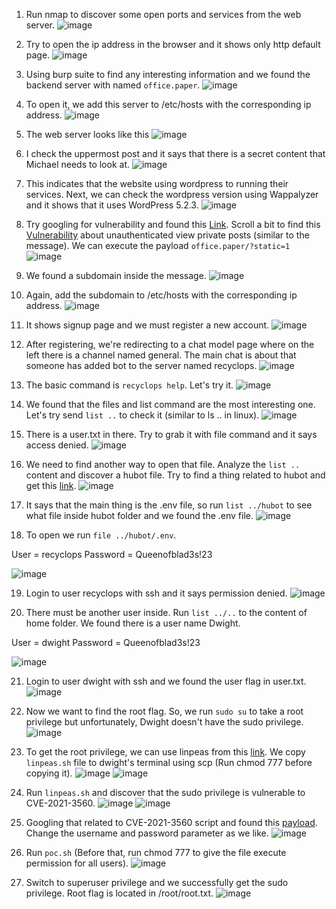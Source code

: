 1. Run nmap to discover some open ports and services from the web server.
![image](https://github.com/LawsonSchwantz/Writeups/assets/74954683/06bc8094-0cfc-4865-a091-f5194dd4eb66)

2. Try to open the ip address in the browser and it shows only http default page.
![image](https://github.com/LawsonSchwantz/Writeups/assets/74954683/0e09f15b-da32-42cb-b8e4-52d29dc52d81)

3. Using burp suite to find any interesting information and we found the backend server with named `office.paper`.
![image](https://github.com/LawsonSchwantz/Writeups/assets/74954683/2490612e-5c7a-4b7a-a07e-9b08ab4a38fc)

4. To open it, we add this server to /etc/hosts with the corresponding ip address.
![image](https://github.com/LawsonSchwantz/Writeups/assets/74954683/995aa100-5bb2-4f7b-bf2b-fb8e288b16dc)

5. The web server looks like this
![image](https://github.com/LawsonSchwantz/Writeups/assets/74954683/4d8efffd-5ea7-4a46-afa3-c7a46ae5e9d8)

6. I check the uppermost post and it says that there is a secret content that Michael needs to look at.
![image](https://github.com/LawsonSchwantz/Writeups/assets/74954683/b3b50d4d-6b68-4bcd-a832-ea82652ea6ff)

7. This indicates that the website using wordpress to running their services. Next, we can check the wordpress version using Wappalyzer and it shows that it uses WordPress 5.2.3.
![image](https://github.com/LawsonSchwantz/CTF-Writeups/assets/74954683/2f44097b-ccbe-424b-8157-9158d4467724)

8. Try googling for vulnerability and found this [Link](https://wpscan.com/wordpress/523). Scroll a bit to find this [Vulnerability](https://wpscan.com/vulnerability/3413b879-785f-4c9f-aa8a-5a4a1d5e0ba2) about unauthenticated view private posts (similar to the message). We can execute the payload `office.paper/?static=1`
![image](https://github.com/LawsonSchwantz/CTF-Writeups/assets/74954683/1a30c8ea-78af-49cb-9786-160acc1ecb71)

9. We found a subdomain inside the message.
![image](https://github.com/LawsonSchwantz/CTF-Writeups/assets/74954683/853783e7-71a7-4a82-a2f6-d20f89bc6577)

10. Again, add the subdomain to /etc/hosts with the corresponding ip address.
![image](https://github.com/LawsonSchwantz/CTF-Writeups/assets/74954683/b5844e34-391e-42fc-b920-66ac21613c82)

11. It shows signup page and we must register a new account.
![image](https://github.com/LawsonSchwantz/CTF-Writeups/assets/74954683/c07c4801-e775-4503-9903-3c67787411a9)

12. After registering, we're redirecting to a chat model page where on the left there is a channel named general. The main chat is about that someone has added bot to the server named recyclops.
![image](https://github.com/LawsonSchwantz/CTF-Writeups/assets/74954683/c818a24e-b1fd-47cf-83c8-4ceb2f008ecd)

13. The basic command is `recyclops help`. Let's try it.
![image](https://github.com/LawsonSchwantz/CTF-Writeups/assets/74954683/99c1241b-1177-4199-b7b7-4c7dea17492a)

14. We found that the files and list command are the most interesting one. Let's try send `list ..` to check it (similar to ls .. in linux).
![image](https://github.com/LawsonSchwantz/CTF-Writeups/assets/74954683/89436769-7799-4a5e-831f-1cc00e1349d1)

15. There is a user.txt in there. Try to grab it with file command and it says access denied.
![image](https://github.com/LawsonSchwantz/CTF-Writeups/assets/74954683/611f3bc8-879e-4c29-9c56-3924a5748692)

16. We need to find another way to open that file. Analyze the `list ..` content and discover a hubot file. Try to find a thing related to hubot and get this [link](https://github.com/RocketChat/hubot-rocketchat). 
![image](https://github.com/LawsonSchwantz/CTF-Writeups/assets/74954683/7d77ee90-1fc7-43a0-9bee-ae6fd42c113b)

17. It says that the main thing is the .env file, so run `list ../hubot` to see what file inside hubot folder and we found the .env file.
![image](https://github.com/LawsonSchwantz/CTF-Writeups/assets/74954683/0544926c-91f4-4ebf-8805-9ae3f76d7416)

18. To open we run `file ../hubot/.env`.

User = recyclops
Password = Queenofblad3s!23

![image](https://github.com/LawsonSchwantz/CTF-Writeups/assets/74954683/a84015c9-27f1-4231-ae33-eb58ea2acb89)

19. Login to user recyclops with ssh and it says permission denied.
![image](https://github.com/LawsonSchwantz/CTF-Writeups/assets/74954683/ec3e670c-1217-4748-9f19-beec08b98821)

20. There must be another user inside. Run `list ../..` to the content of home folder. We found there is a user name Dwight.

User = dwight
Password = Queenofblad3s!23

![image](https://github.com/LawsonSchwantz/CTF-Writeups/assets/74954683/53e0747d-3b2d-471c-87ab-ca4d7b382f42)

21. Login to user dwight with ssh and we found the user flag in user.txt.
![image](https://github.com/LawsonSchwantz/CTF-Writeups/assets/74954683/2058f834-dfa0-425d-96db-de3a6077037d)

22. Now we want to find the root flag. So, we run `sudo su` to take a root privilege but unfortunately, Dwight doesn't have the sudo privilege.
![image](https://github.com/LawsonSchwantz/CTF-Writeups/assets/74954683/1a4fd081-237e-460a-9908-c6d4827b5d0d)

23. To get the root privilege, we can use linpeas from this [link](https://github.com/carlospolop/PEASS-ng/releases/tag/20220612). We copy `linpeas.sh` file to dwight's terminal using scp (Run chmod 777 before copying it).
![image](https://github.com/LawsonSchwantz/CTF-Writeups/assets/74954683/9d51702a-36bb-4afa-86f9-a9bd933723f9)
![image](https://github.com/LawsonSchwantz/CTF-Writeups/assets/74954683/659eca2c-7503-494e-9e4e-08dd9cb054ba)

24. Run `linpeas.sh` and discover that the sudo privilege is vulnerable to CVE-2021-3560.
![image](https://github.com/LawsonSchwantz/CTF-Writeups/assets/74954683/37ddade9-8ee2-4680-aac8-e1429b8f42c0)
![image](https://github.com/LawsonSchwantz/CTF-Writeups/assets/74954683/e2ca7cbe-a7ef-44b2-b45e-d7e6e3245f02)

25. Googling that related to CVE-2021-3560 script and found this [payload](https://github.com/secnigma/CVE-2021-3560-Polkit-Privilege-Esclation). Change the username and password parameter as we like.
![image](https://github.com/LawsonSchwantz/CTF-Writeups/assets/74954683/2de78b53-bacd-4b64-80f0-6fc73f6ba01d)

26. Run `poc.sh` (Before that, run chmod 777 to give the file execute permission for all users).
![image](https://github.com/LawsonSchwantz/CTF-Writeups/assets/74954683/8879b1df-9357-482d-aa9a-c61903465df1)

27. Switch to superuser privilege and we successfully get the sudo privilege. Root flag is located in /root/root.txt.
![image](https://github.com/LawsonSchwantz/CTF-Writeups/assets/74954683/f7a4d921-2cfd-46ef-bc02-eb80608c0d0f)












